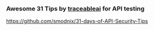 ### Awesome 31 Tips by [traceableai](https://twitter.com/traceableai) for API testing
https://github.com/smodnix/31-days-of-API-Security-Tips
